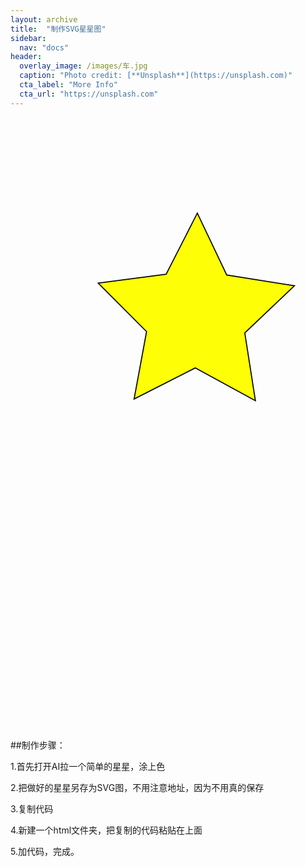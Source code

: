 ```yaml
---
layout: archive
title:  "制作SVG星星图"
sidebar:
  nav: "docs"
header:
  overlay_image: /images/车.jpg
  caption: "Photo credit: [**Unsplash**](https://unsplash.com)"
  cta_label: "More Info"
  cta_url: "https://unsplash.com"
---
```


<html>
	<head>
		<meta charset="{CHARSET}">
		<title></title>
	</head>
	<body>
		<?xml version="1.0" encoding="utf-8"?>
      <!-- Generator: Adobe Illustrator 22.0.0, SVG Export Plug-In . SVG Version: 6.00 Build 0)  -->
      <svg version="1.1" id="图层_1" xmlns="http://www.w3.org/2000/svg" xmlns:xlink="http://www.w3.org/1999/xlink" x="0px" y="0px"
	    viewBox="0 0 288 560" style="enable-background:new 0 0 288 560;" xml:space="preserve">
      <style type="text/css">
	    .st0{fill:#FFFF00;stroke:#000000;stroke-miterlimit:10;}
      </style>
        <polygon class="st0" points="223.9,259.1 168.9,229.2 113,257.6 124.4,196 80.2,151.7 142.3,143.5 170.8,87.7 197.7,144.2 
	      259.6,154.1 214.2,197.2 "/>
	  <animate attributeType="CSS" attributeName="opacity" from="1" to="0" dur="3s" repeatCount="indefinite" />
      </svg>
	</body>
</html>

##制作步骤：

1.首先打开AI拉一个简单的星星，涂上色

2.把做好的星星另存为SVG图，不用注意地址，因为不用真的保存

3.复制代码


4.新建一个html文件夹，把复制的代码粘贴在上面


5.加代码，完成。


